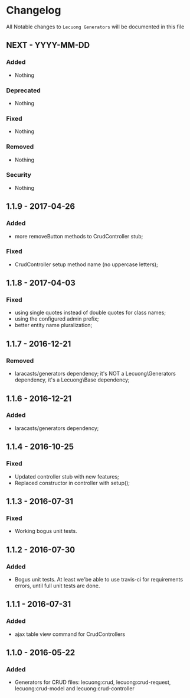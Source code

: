 # Changelog

All Notable changes to `Lecuong Generators` will be documented in this file

## NEXT - YYYY-MM-DD

### Added
- Nothing

### Deprecated
- Nothing

### Fixed
- Nothing

### Removed
- Nothing

### Security
- Nothing


## 1.1.9 - 2017-04-26

### Added
- more removeButton methods to CrudController stub;

### Fixed
- CrudController setup method name (no uppercase letters);


## 1.1.8 - 2017-04-03

### Fixed
- using single quotes instead of double quotes for class names;
- using the configured admin prefix;
- better entity name pluralization;


## 1.1.7 - 2016-12-21

### Removed
- laracasts/generators dependency; it's NOT a Lecuong\Generators dependency, it's a Lecuong\Base dependency;


## 1.1.6 - 2016-12-21

### Added
- laracasts/generators dependency;


## 1.1.4 - 2016-10-25

### Fixed
- Updated controller stub with new features;
- Replaced constructor in controller with setup();


## 1.1.3 - 2016-07-31

### Fixed
- Working bogus unit tests.


## 1.1.2 - 2016-07-30

### Added
- Bogus unit tests. At least we'be able to use travis-ci for requirements errors, until full unit tests are done.

## 1.1.1 - 2016-07-31

### Added
- ajax table view command for CrudControllers


## 1.1.0 - 2016-05-22

### Added
- Generators for CRUD files: lecuong:crud, lecuong:crud-request, lecuong:crud-model and lecuong:crud-controller

